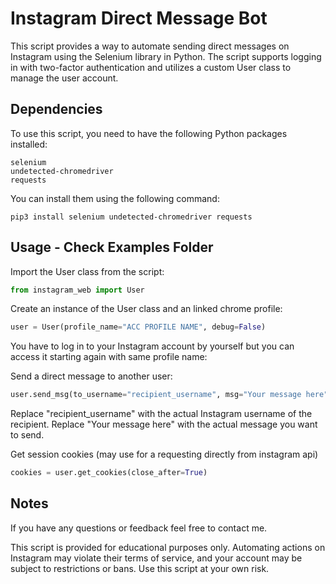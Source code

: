 # Instagram Direct Message Bot

This script provides a way to automate sending direct messages on Instagram using the Selenium library in Python. The script supports logging in with two-factor authentication and utilizes a custom User class to manage the user account.

## Dependencies

To use this script, you need to have the following Python packages installed:

    selenium
    undetected-chromedriver
    requests

You can install them using the following command:

    pip3 install selenium undetected-chromedriver requests

## Usage - Check Examples Folder

Import the User class from the script:
````py
from instagram_web import User
````

Create an instance of the User class and an linked chrome profile:

````py
user = User(profile_name="ACC PROFILE NAME", debug=False)
````

You have to log in to your Instagram account by yourself but you can access it starting again with same profile name:


Send a direct message to another user:
```py
user.send_msg(to_username="recipient_username", msg="Your message here")
````
Replace "recipient_username" with the actual Instagram username of the recipient.
Replace "Your message here" with the actual message you want to send.


Get session cookies (may use for a requesting directly from instagram api)
````py
cookies = user.get_cookies(close_after=True)
````

## Notes
If you have any questions or feedback feel free to contact me.

This script is provided for educational purposes only. Automating actions on Instagram may violate their terms of service, and your account may be subject to restrictions or bans. Use this script at your own risk.


